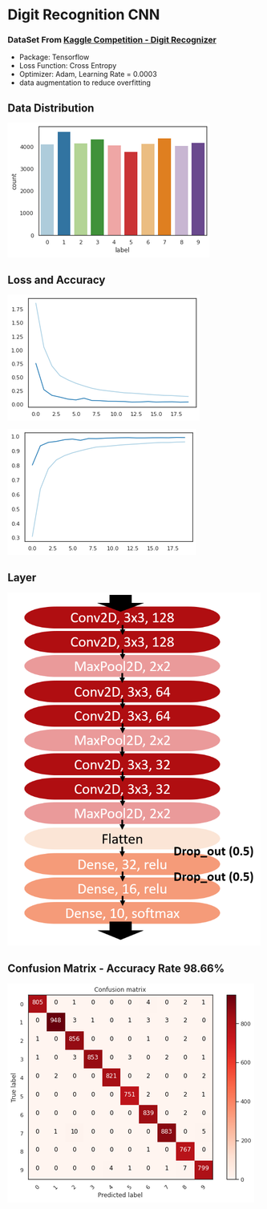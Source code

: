 # Digit Recognition CNN

### DataSet From [Kaggle Competition - Digit Recognizer](https://www.kaggle.com/competitions/digit-recognizer)

- Package: Tensorflow
- Loss Function: Cross Entropy
- Optimizer: Adam, Learning Rate = 0.0003
- data augmentation to reduce overfitting

## Data Distribution
![image](https://github.com/yuhexiong/digit-recognition-CNN-python/blob/main/image/data_distribution.png)

## Loss and Accuracy

![image](https://github.com/yuhexiong/digit-recognition-CNN-python/blob/main/image/loss_history.png)

![image](https://github.com/yuhexiong/digit-recognition-CNN-python/blob/main/image/accuracy_history.png)

## Layer

![image](https://github.com/yuhexiong/digit-recognition-CNN-python/blob/main/image/layers.png)

## Confusion Matrix - Accuracy Rate 98.66%

![image](https://github.com/yuhexiong/digit-recognition-CNN-python/blob/main/image/confusion_mtx.png)


